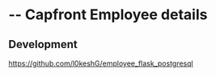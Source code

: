 --
Capfront Employee details
=======================================

## Development

https://github.com/l0keshG/employee_flask_postgresql
